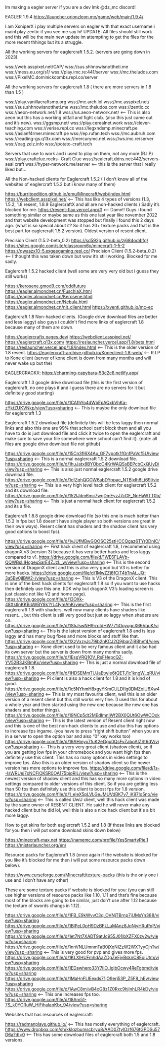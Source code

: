 Im making a eagler server if you are a dev lmk @dz_mc discord!

EAGLER 1.9.4 https://launcher.orionzleon.me/game/web/main/1.9.4/

I am XsniperX i play multiple servers on eagler with that exact username i mainl play zentic if you see me say hi!
UPDATE: All files should still work and this will be the main new update im attempting to get the files for the more recent thhings but its a struggle.

All the working servers for eaglercraft 1.5.2. (servers are going down in 2023)

wss://web.asspixel.net/CAP/
wss://sus.shhnowisnottheti.me
wss://mess.eu.org/s1/
wss://play.imc.re:441/server
wss://mc.theludos.com
wss://PixelMC.dominickcombs.repl.co/server


All the working servers for eaglercraft 1.8 ( there are more servers in 1.8 than 1.5 )

wss://play.vanillacraftsmp.org 
wss://mc.arch.lol
wss://mc.asspixel.net/
wss://sus.shhnowisnottheti.me
wss://mc.theludos.com
wss://zentic.cc
wss://aeon-network.net/1.8 
wss://us.aeon-network.net/ <-- This is also aeon but this has a working pitfall and fight club. (also this just came out and it’s  new). 
wss://ggsmp.net/
wss://play.cerealnet.work
wss://clever-teaching.com
wss://verise.repl.co
wss://legxndsmp.minecraft.pe
wss://asianf4rmer.minecraft.pe
wss://ep.rufan.tech
wss://mc.aubruh.com 
wss://reading-gs.q13x.com
wss://mercurymc.net
wss://ws.imc.re/server
wss://eag.zelz.info
wss://potato-craft.tech 

Servers that use to work and i used to play on them, not any more (R.I.P) 
wss://play.craftclue.rocks- Craft Clue
wss://sealcraft.ddns.net:442/servers- seal craft
wss://hyper-network.me/server  <-- this is the server that i really liked but…

All the Non-hacked clients for Eaglercraft 1.5.2 ( I don’t know all of the websites of eaglercraft 1.5.2 but i know many of them)

https://burritoedition.github.io/emu/Minecraft/web/index.html
https://webclient.asspixel.net/ <-- This has like 4 types of versions (1.3, 1.5.2, 1.8 resent, 1.8.9 EaglercraftX and all are non-hacked clients ) Sadly it’s blocked for me.
https://resent-flax.vercel.app/# <-- Damn!! Guys i found something similar or maybe same as this one last year like november 2022 and that website development was stopped but finally i found this 2 days ago. (what is so special about it? So it has 20+ texture packs and that is the best part for eaglercraft 1.5.2 version). Oldest version of resent client. 

Precision Client (1.5.2-beta_0.2) 
https://sd592g.github.io/zj684od4lfg/
https://sites.google.com/site/classroom6x/minecraft-1-5-2
https://qwaszx10-5.exgeegaming.repl.co/
Precision Client (1.5.2-beta_0.2)  <-- I thought this was taken down but wow it’s still working. Blocked for me sadly.



Eaglercraft 1.5.2 hacked client (well some are very very old but i guess they still works)

https://kerosene.gmod9.com/oddfuture
https://eagler.almondnet.cn/FuschiaX.html
https://eagler.almondnet.cn/Kerosene.html
https://eagler.almondnet.cn/Nebula.html
https://eagler.almondnet.cn/nit_client.html
https://xventi.github.io/mc-ec


Eaglercraft 1.8 Non-hacked clients. (Google drive download files are better and less laggy) also guys i couldn't find more links of eaglercraft 1.8 because many of them are down.

https://eaglercraftx.pages.dev/ 
https://webclient.asspixel.net/
https://eaglercraft.q13x.com/
https://reslauncher.vercel.app/1.8/beta.html
https://reslauncher.vercel.app/1.8/index.html <-- This is the older version of 1.8 resent. 
https://eaglercraft-archive.github.io/Koneclient-1.8-web/ <-- R.I.P to Kone client (server of kone client is down from many months and will never wake up but the)

EAGLERCRACKX:  https://charming-capybara-53c2c8.netlify.app/

Eaglercraft 1.3 google drive download file (this is the first version of eaglercraft, no one plays it and i guess there are no servers for it but definitely good starting)

https://drive.google.com/file/d/1CAfhYo4dWbEpAQxbVhKa-zYktZUKVNkp/view?usp=sharing <-- This is maybe the only download file for eaglercraft 1.3 




Eaglercraft 1.5.2 download file (definitely this will be less laggy then normal links and also this one are 99% that school can’t block them and all you have to do is just download file and click it twice to open the eaglercraft and make sure to save your file somewhere were school can’t find it).  {note: all files are google drive download file not github}

https://drive.google.com/file/d/15Cn3fI6X4Au_GF7vpotk1fGnfPaVcf5U/view?usp=sharing <-- This is a normal eaglercraft 1.5.2 download file. 
https://drive.google.com/file/d/1huJatx8BYObcC4KrWAQSsBEPcbCxQUyD/view?usp=sharing <-- This is also just normal eaglercraft 1.5.2 google drive download file.
https://drive.google.com/file/d/1cfZqhQGOW6abDYppae_NTBlxIh8Lt69l/view?usp=sharing <--  This is a very high level hack client for eaglercraft 1.5.2 and its download file. 
https://drive.google.com/file/d/152IJdm6mc7wgDmEyzJ7cGF_NnHaWTT0b/view?usp=sharing <-- This is just a normal hack client for eaglercraft 1.5.2 and its a file.

Eaglercraft 1.8.8 google drive download file (so this one is much better than 1.5.2 in fps but 1.8 doesn’t have single player so both versions are great in their own ways). Resent client has shaders and the shadow client has very good options to boost fps).

https://drive.google.com/file/d/1vJUfMBwGQOSC25stHCCQgaz6TYr0DnIC/view?usp=sharing <-- First hack client of eaglercraft 1.8, I recommend using dragonX v3 (version 3) because it has very better hacks and less laggy compared to v1.
https://drive.google.com/file/d/1WE6FLAVb-QQWBsLIHcgeuSarE4ZJzL_w/view?usp=sharing <-- This is the second version of DragonX client and this is also very good but V3 is better for more hacks.
https://drive.google.com/file/d/1MwZZj6fCiT4bTnAt_JQ-3a5By0jIBW2-/view?usp=sharing <-- This is V3 of the DragonX client. This is one of the best hack clients for eaglercraft 1.8 so if you want to use hacks then definitely use this one. (IDK why but dragonX V3’s loading screen is just classic not like V2 and home page).
https://drive.google.com/file/d/13OXk-48XstlnKKBibWBY8k1YL4IymAhK/view?usp=sharing <-- This is the first eaglercraft 1.8 with shaders, well now many clients have shaders like resent…, but this client is still very good but just so laggy when shaders are on. 
https://drive.google.com/file/d/1S5JswNH9rrpIdHW771iOoyugcX66VquK/view?usp=sharing <-- This is the latest version of eaglercraft 1.8 and is less laggy and has many bug fixes and more blocks and stuff like that.
https://drive.google.com/file/d/1XzVxzyJc79ib2nKCJ2Q9jbqrZjBBhef4/view?usp=sharing <-- Kone client used to be very famous client and it also had its own server but the server is down from many months sadly.
https://drive.google.com/file/d/1EsgVRQ1OV_RsFHepcQZ-YV52B3JKBmKx/view?usp=sharing <--  This is just a normal download file of eaglercraft 1.8. 
https://drive.google.com/file/d/1HDSEMmTUJaEtwIe6tQETJ1c1kngW_qRU/view?usp=sharing <-- Pi client is also a hack client for 1.8 and it is kind of good. 
https://drive.google.com/file/d/1c5NYhmH8xgyYKmCULDflg0DMZoiU6Xw4/view?usp=sharing <-- This is my most favourite client, well this is an older version of a resent client but this still works very fine. (I used this for about a whole year and then started using the new one because the new one has shaders and better things).
https://drive.google.com/file/d/19NCp5dt2MEdImnIWf2BX0QUt6OwWCOok/view?usp=sharing <-- This is the latest version of Resent client right now and this is one of the best non-hack clients to use and also this has options to increase fps ingame. (you have to press “right shift button” when you are in a server to open the option bar and also “0” key works too)
https://drive.google.com/file/d/19AHmyx7fuK2eGgu0QsFvZaboAIZSt6dV/view?usp=sharing <-- This is a very very great client (shadow client), so if you are getting low fps in your chromebook and you want high fps then definitely use this client. This has so many options in video settings to improve fps. Also this is an older version of shadow client so the newer version has more options to improve fps.
https://drive.google.com/file/d/1s--IsWRUej7xNCFiOKSR0OA175bjoRIL/view?usp=sharing <--  This is the newest version of shadow client and this has so many more options in video settings compared to older versions of this client. So if you are getting less than 50 fps then definitely use this client to boost fps for 1.8 version.
https://drive.google.com/file/d/1_eIeX5pLVLGeJMUVdBK7v7_iK97Io5no/view?usp=sharing <--  This is called UwU client, well this hack client was made by the same owner of RESENT CLIENT. He said he will never make any hacked client but he did lol, well this is also a nice hack client but it's a bit more laggy.



How to get skins for both eaglercraft 1.5.2 and 1.8 (If those links are blocked for you then i will put some download skins down below)  

https://minecraft-max.net 
https://namemc.com/profile/YesSmartyPie.1
https://misterlauncher.org/en/

Resource packs for Eaglercraft 1.8 (once again if the website is blocked for you like it’s blocked for me then i will put some resource packs down below).

https://www.curseforge.com/Minecraft/texture-packs
(this is the only one i use and I don’t have any other)

These are some texture packs if website is blocked for you: 
(you can still use higher versions of resource packs like 1.10, 1.11 and that’s fine because most of the blocks are going to be similar, just don’t use after 1.12 because the texture of swords changs in 1.12). 

https://drive.google.com/file/d/1FB_E9kWvvC3q_OVNjTBrnp7jUMsYn388/view?usp=sharing
https://drive.google.com/file/d/1BlPeL0pH9DzBFU_uMAnz8JqNjyHRuPqP/view?usp=sharing
https://drive.google.com/file/d/1et7Nt7XADT9atJc955J01lbXZFX0zv2w/view?usp=sharing
https://drive.google.com/file/d/1nnVNLUmnmTaB0jXqNIZzW2WXTyyCjhTw/view?usp=sharing  <-- This is very good for pvp and gives more fps. 
https://drive.google.com/file/d/1KLXIHUFmhdAaZDgZeEjyBsknC8EojUtm/view?usp=sharing
https://drive.google.com/file/d/1EDswhero33Y7lIO_lgibOcwy4ReTgbmd/view?usp=sharing
https://drive.google.com/file/d/1MaHnFLIEexds71jO9erj53P_Z5F8_hEv/view?usp=sharing
https://drive.google.com/file/d/1AwC8mijvB4cG8z1Z0Rxc9hjInhLR4kDy/view?usp=sharing <-- This one increases fps too.
https://drive.google.com/file/d/18Am51-7S_k0YCRuW_HiFihaIapKbr_94/view?usp=sharing 


Websites that has resources of eaglercraft:

https://radmanplays.github.io/ <-- This has mostly everything of eaglercraft. 
https://www.dropbox.com/sh/kklqzbumscbryu8/AAD0ZtylOzf676tGPDSu57D6a?dl=0  <--  This has some download files of eaglercraft both 1.5 and 1.8 versions.
